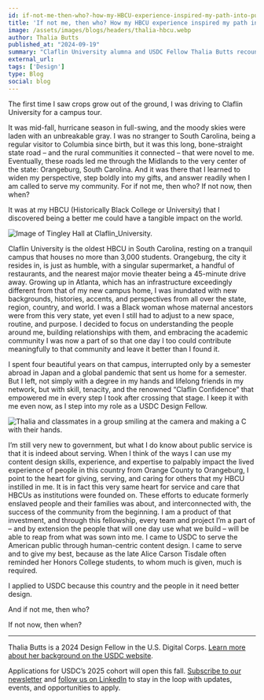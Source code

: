 ```yaml
---
id: if-not-me-then-who?-how-my-HBCU-experience-inspired-my-path-into-public-service
title: 'If not me, then who? How my HBCU experience inspired my path into public service'
image: /assets/images/blogs/headers/thalia-hbcu.webp
author: Thalia Butts
published_at: "2024-09-19"
summary: "Claflin University alumna and USDC Fellow Thalia Butts recounts how her HBCU experience instilled in her a heart for community, care, and service, prompting her to serve in her gifts boldly and with confidence."
external_url:
tags: ['Design']
type: Blog
social: blog
---
```


The first time I saw crops grow out of the ground, I was driving to Claflin University for a campus tour. 

It was mid-fall, hurricane season in full-swing, and the moody skies were laden with an unbreakable gray. I was no stranger to South Carolina, being a regular visitor to Columbia since birth, but it was this long, bone-straight state road – and the rural communities it connected – that were novel to me. Eventually, these roads led me through the Midlands to the very center of the state: Orangeburg, South Carolina. And it was there that I learned to widen my perspective, step boldly into my gifts, and answer readily when I am called to serve my community. For if not me, then who? If not now, then when? 

It was at my HBCU (Historically Black College or University) that I discovered being a better me could have a tangible impact on the world.

<div>
  <img src="{{site.baseurl}}/assets/images/blogs/thalia-tingley-hall-claflin-university.webp" alt="Image of Tingley Hall at Claflin_University."/>
</div>

Claflin University is the oldest HBCU in South Carolina, resting on a tranquil campus that houses no more than 3,000 students. Orangeburg, the city it resides in, is just as humble, with a singular supermarket, a handful of restaurants, and the nearest major movie theater being a 45-minute drive away. Growing up in Atlanta, which has an infrastructure exceedingly different from that of my new campus home, I was inundated with new backgrounds, histories, accents, and perspectives from all over the state, region, country, and world. I was a Black woman whose maternal ancestors were from this very state, yet even I still had to adjust to a new space, routine, and purpose. I decided to focus on understanding the people around me, building relationships with them, and embracing the academic community I was now a part of so that one day I too could contribute meaningfully to that community and leave it better than I found it.    

I spent four beautiful years on that campus, interrupted only by a semester abroad in Japan and a global pandemic that sent us home for a semester. But I left, not simply with a degree in my hands and lifelong friends in my network, but with skill, tenacity, and the renowned “Claflin Confidence” that empowered me in every step I took after crossing that stage. I keep it with me even now, as I step into my role as a USDC Design Fellow.

<div>
  <img src="{{site.baseurl}}/assets/images/blogs/thalia-cu-pride.webp" alt="Thalia and classmates in a group smiling at the camera and making a C with their hands."/>
</div>

I’m still very new to government, but what I do know about public service is that it is indeed about serving. When I think of the ways I can use my content design skills, experience, and expertise to palpably impact the lived experience of people in this country from Orange County to Orangeburg, I point to the heart for giving, serving, and caring for others that my HBCU instilled in me. It is in fact this very same heart for service and care that HBCUs as institutions were founded on. These efforts to educate formerly enslaved people and their families was about, and interconnected with, the success of the community from the beginning. I am a product of that investment, and through this fellowship, every team and project I’m a part of – and by extension the people that will one day use what we build – will be able to reap from what was sown into me. I came to USDC to serve the American public through human-centric content design. I came to serve and to give my best, because as the late Alice Carson Tisdale often reminded her Honors College students, to whom much is given, much is required.

I applied to USDC because this country and the people in it need better design. 

And if not me, then who?

If not now, then when?

---
Thalia Butts is a 2024 Design Fellow in the U.S. Digital Corps. [Learn more about her background on the USDC website](https://digitalcorps.gsa.gov/fellows/thalia-butts/). 

Applications for USDC’s 2025 cohort will open this fall. [Subscribe to our newsletter](https://public.govdelivery.com/accounts/USGSATTS/subscriber/new?topic_id=USGSATTS_108) and [follow us on LinkedIn](https://www.linkedin.com/company/us-digital-corps/) to stay in the loop with updates, events, and opportunities to apply.
